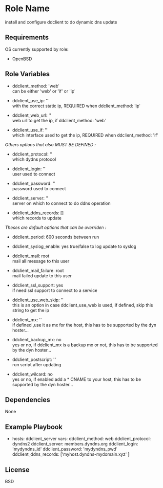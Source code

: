 Role Name
=========

install and configure ddclient to do dynamic dns update

Requirements
------------

OS currently supported by role:
- OpenBSD

Role Variables
--------------
* ddclient_method: 'web'  
can be either 'web' or 'if' or 'ip'

* ddclient_use_ip: ''         
with the correct static ip, REQUIRED when ddclient_method: 'ip'

* ddclient_web_url: ''	    
web url to get the ip, if ddclient_method: 'web'

* ddclient_use_if: ''         
which interface used to get the ip, REQUIRED when ddclient_method: 'if'

*Others options that also MUST BE DEFINED :*
* ddclient_protocol: ''      
which dydns protocol

* ddclient_login: ''         
user used to connect

* ddclient_password: ''       
password used to connect

* ddclient_server: ''         
server on which to connect to do ddns operation

* ddclient_ddns_records: []   
which records to update

*Theses are default options that can be overriden :*
* ddclient_period: 600
seconds between run

* ddclient_syslog_enable: yes
true/false to log update to syslog

* ddclient_mail: root            
mail all message to this user

* ddclient_mail_failure: root    
mail failed update to this user

* ddclient_ssl_support: yes      
if need ssl support to connect to a service

* ddclient_use_web_skip: ''   
this is an option in case ddclient_use_web is used, if defined, skip this string to get the ip

* ddclient_mx: ''             
if defined ,use it as mx for the host, this has to be supported by the dyn hoster...

* ddclient_backup_mx: no      
yes or no, if ddclient_mx is a backup mx or not, this has to be supported by the dyn hoster...

* ddclient_postscript: ''     
run script after updating

* ddclient_wilcard: no        
yes or no, if enabled add a  * CNAME to your host, this has to be supported by the dyn hoster...

Dependencies
------------

None

Example Playbook
----------------

- hosts:  ddclient_server
  vars:
    ddclient_method: web
    ddclient_protocol: dyndns2 
    ddclient_server: members.dyndns.org
    ddclient_login: 'mydyndns_id'
    ddclient_password: 'mydyndns_pwd'
    ddclient_ddns_records: ['myhost.dyndns-mydomain.xyz' ]
    
License
-------

BSD
